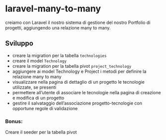 # laravel-many-to-many

creiamo con Laravel il nostro sistema di gestione del nostro Portfolio di progetti, aggiungendo una relazione many to many.

## Sviluppo

-   creare la migration per la tabella `technologies`
-   creare il model `Technology`
-   creare la migration per la tabella pivot `project_technology`
-   aggiungere ai model Technology e Project i metodi per definire la relazione many to many
-   visualizzare nella pagina di dettaglio di un progetto le tecnologie utilizzate, se presenti
-   permettere all’utente di associare le tecnologie nella pagina di creazione e modifica di un progetto
-   gestire il salvataggio dell’associazione progetto-tecnologie con opportune regole di validazione

### Bonus:

Creare il seeder per la tabella pivot

